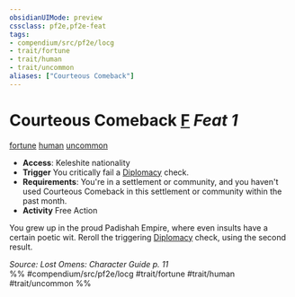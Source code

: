 ```yaml
---
obsidianUIMode: preview
cssclass: pf2e,pf2e-feat
tags:
- compendium/src/pf2e/locg
- trait/fortune
- trait/human
- trait/uncommon
aliases: ["Courteous Comeback"]
---
```

# Courteous Comeback  [F](/rules/core-rulebook/chapter-9-playing-the-game.md#Actions "Free Action") *Feat 1*  
[fortune](/rules/traits/fortune.md)  [human](/rules/traits/human.md)  [uncommon](/rules/traits/uncommon.md)  

- **Access**: Keleshite nationality
- **Trigger** You critically fail a [Diplomacy](/compendium/skills.md#Diplomacy) check.
- **Requirements**: You're in a settlement or community, and you haven't used Courteous Comeback in this settlement or community within the past month.
- **Activity** Free Action

You grew up in the proud Padishah Empire, where even insults have a certain poetic wit. Reroll the triggering [Diplomacy](/compendium/skills.md#Diplomacy) check, using the second result.

*Source: Lost Omens: Character Guide p. 11*  
%% #compendium/src/pf2e/locg #trait/fortune #trait/human #trait/uncommon %%